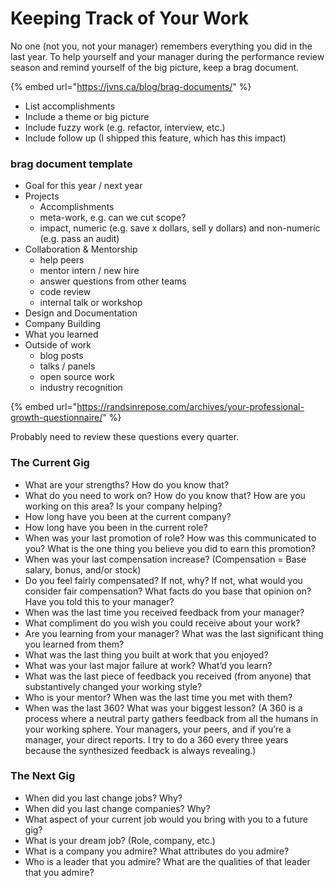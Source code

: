 # Keeping Track of Your Work

No one \(not you, not your manager\) remembers everything you did in the last year. To help yourself and your manager during the performance review season and remind yourself of the big picture, keep a brag document.

{% embed url="https://jvns.ca/blog/brag-documents/" %}

* List accomplishments
* Include a theme or big picture
* Include fuzzy work \(e.g. refactor, interview, etc.\)
* Include follow up \(I shipped this feature, which has this impact\)

### brag document template

* Goal for this year / next year
* Projects
  * Accomplishments
  * meta-work, e.g. can we cut scope?
  * impact, numeric \(e.g. save x dollars, sell y dollars\) and non-numeric \(e.g. pass an audit\)
* Collaboration & Mentorship
  * help peers
  * mentor intern / new hire
  * answer questions from other teams
  * code review
  * internal talk or workshop
* Design and Documentation
* Company Building
* What you learned
* Outside of work
  * blog posts
  * talks / panels
  * open source work
  * industry recognition

{% embed url="https://randsinrepose.com/archives/your-professional-growth-questionnaire/" %}

Probably need to review these questions every quarter.

### The Current Gig

* What are your strengths? How do you know that?
* What do you need to work on? How do you know that? How are you working on this area? Is your company helping?
* How long have you been at the current company?
* How long have you been in the current role?
* When was your last promotion of role? How was this communicated to you? What is the one thing you believe you did to earn this promotion?
* When was your last compensation increase? \(Compensation = Base salary, bonus, and/or stock\)
* Do you feel fairly compensated? If not, why? If not, what would you consider fair compensation? What facts do you base that opinion on? Have you told this to your manager?
* When was the last time you received feedback from your manager?
* What compliment do you wish you could receive about your work?
* Are you learning from your manager? What was the last significant thing you learned from them?
* What was the last thing you built at work that you enjoyed?
* What was your last major failure at work? What’d you learn?
* What was the last piece of feedback you received \(from anyone\) that substantively changed your working style?
* Who is your mentor? When was the last time you met with them?
* When was the last 360? What was your biggest lesson? \(A 360 is a process where a neutral party gathers feedback from all the humans in your working sphere. Your managers, your peers, and if you’re a manager, your direct reports. I try to do a 360 every three years because the synthesized feedback is always revealing.\)

### The Next Gig

* When did you last change jobs? Why?
* When did you last change companies? Why?
* What aspect of your current job would you bring with you to a future gig?
* What is your dream job? \(Role, company, etc.\)
* What is a company you admire? What attributes do you admire?
* Who is a leader that you admire? What are the qualities of that leader that you admire?

